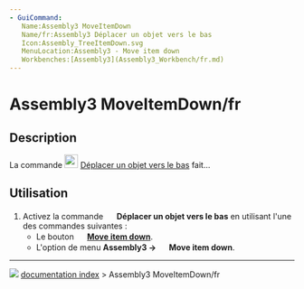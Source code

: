 ```yaml
---
- GuiCommand:
   Name:Assembly3 MoveItemDown
   Name/fr:Assembly3 Déplacer un objet vers le bas
   Icon:Assembly_TreeItemDown.svg‎‎
   MenuLocation:Assembly3 - Move item down
   Workbenches:[Assembly3](Assembly3_Workbench/fr.md)
---
```


# Assembly3 MoveItemDown/fr

## Description

La commande <img alt="" src=images/Assembly_TreeItemDown.svg  style="width:24px;"> [Déplacer un objet vers le bas](Assembly3_MoveItemDown/fr.md) fait\...

## Utilisation

1.  Activez la commande <img alt="" src=images/Assembly_TreeItemDown.svg  style="width:16px;"> **Déplacer un objet vers le bas** en utilisant l\'une des commandes suivantes :
    -   Le bouton **<img src="images/Assembly_TreeItemDown.svg" width=16px> [Move item down](Assembly3_MoveItemDown/fr.md)**.
    -   L\'option de menu **Assembly3 → <img src="images/Assembly_TreeItemDown.svg" width=16px> Move item down**.



---
![](images/Button_right.svg) [documentation index](../README.md) > Assembly3 MoveItemDown/fr
